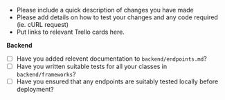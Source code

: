 - Please include a quick description of changes you have made 
- Please add details on how to test your changes and any code required (ie. cURL request)
- Put links to relevant Trello cards here. 

**Backend** 
- [ ] Have you added relevent documentation to `backend/endpoints.md`?
- [ ] Have you written suitable tests for all your classes in `backend/frameworks`? 
- [ ] Have you ensured that any endpoints are suitably tested locally before deployment? 